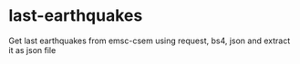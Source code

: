 # last-earthquakes
Get last earthquakes from emsc-csem using request, bs4, json and extract it as json file
